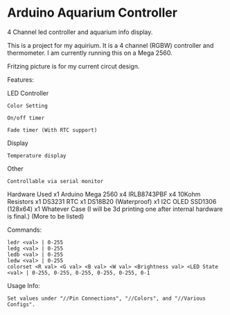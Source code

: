 # Arduino Aquarium Controller
4 Channel led controller and aquarium info display.

This is a project for my aquirium. It is a 4 channel (RGBW) controller and thermometer.
I am currently running this on a Mega 2560.

Fritzing picture is for my current circut design.

Features:
  
  LED Controller
    
    Color Setting
    
    On/off timer
    
    Fade timer (With RTC support)
    
  Display
    
    Temperature display

  Other
	
	Controllable via serial monitor

Hardware Used
	x1 Arduino Mega 2560
	x4 IRLB8743PBF
	x4 10Kohm Resistors
	x1 DS3231 RTC
	x1 DS18B20 (Waterproof)
	x1 I2C OLED SSD1306 (128x64)
	x1 Whatever Case (I will be 3d printing one after internal hardware is final.)
	(More to be listed)
	


Commands:

	ledr <val> | 0-255
	ledg <val> | 0-255
	ledb <val> | 0-255
	ledw <val> | 0-255
	colorset <R val> <G val> <B val> <W val> <Brightness val> <LED State <val> | 0-255, 0-255, 0-255, 0-255, 0-255, 0-1

Usage Info:

	Set values under "//Pin Connections", "//Colors", and "//Various Configs".
	
